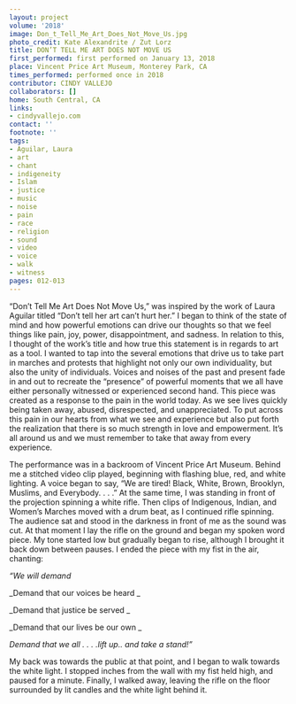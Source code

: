 ```yaml
---
layout: project
volume: '2018'
image: Don_t_Tell_Me_Art_Does_Not_Move_Us.jpg
photo_credit: Kate Alexandrite / Zut Lorz
title: DON’T TELL ME ART DOES NOT MOVE US
first_performed: first performed on January 13, 2018
place: Vincent Price Art Museum, Monterey Park, CA
times_performed: performed once in 2018
contributor: CINDY VALLEJO
collaborators: []
home: South Central, CA
links:
- cindyvallejo.com
contact: ''
footnote: ''
tags:
- Aguilar, Laura
- art
- chant
- indigeneity
- Islam
- justice
- music
- noise
- pain
- race
- religion
- sound
- video
- voice
- walk
- witness
pages: 012-013
---
```


“Don’t Tell Me Art Does Not Move Us,” was inspired by the work of Laura Aguilar titled “Don’t tell her art can’t hurt her.” I began to think of the state of mind and how powerful emotions can drive our thoughts so that we feel things like pain, joy, power, disappointment, and sadness. In relation to this, I thought of the work’s title and how true this statement is in regards to art as a tool. I wanted to tap into the several emotions that drive us to take part in marches and protests that highlight not only our own individuality, but also the unity of individuals. Voices and noises of the past and present fade in and out to recreate the “presence” of powerful moments that we all have either personally witnessed or experienced second hand. This piece was created as a response to the pain in the world today. As we see lives quickly being taken away, abused, disrespected, and unappreciated. To put across this pain in our hearts from what we see and experience but also put forth the realization that there is so much strength in love and empowerment. It’s all around us and we must remember to take that away from every experience.

The performance was in a backroom of Vincent Price Art Museum. Behind me a stitched video clip played, beginning with flashing blue, red, and white lighting. A voice began to say, “We are tired! Black, White, Brown, Brooklyn, Muslims, and Everybody. . . .” At the same time, I was standing in front of the projection spinning a white rifle. Then clips of Indigenous, Indian, and Women’s Marches moved with a drum beat, as I continued rifle spinning. The audience sat and stood in the darkness in front of me as the sound was cut. At that moment I lay the rifle on the ground and began my spoken word piece. My tone started low but gradually began to rise, although I brought it back down between pauses. I ended the piece with my fist in the air, chanting:

_“We will demand_

_Demand that our voices be heard _

_Demand that justice be served _

_Demand that our lives be our own _

_Demand that we all . . . .lift up.. and take a stand!”_

My back was towards the public at that point, and I began to walk towards the white light. I stopped inches from the wall with my fist held high, and paused for a minute. Finally, I walked away, leaving the rifle on the floor surrounded by lit candles and the white light behind it.
